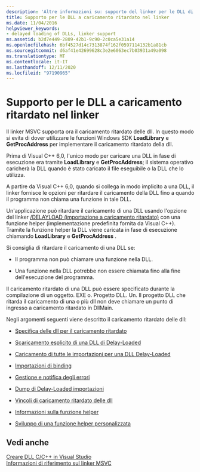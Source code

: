 ```yaml
---
description: 'Altre informazioni su: supporto del linker per le DLL di Delay-Loaded'
title: Supporto per le DLL a caricamento ritardato nel linker
ms.date: 11/04/2016
helpviewer_keywords:
- delayed loading of DLLs, linker support
ms.assetid: b2d7e449-2809-42b1-9c90-2c0ca5e31a14
ms.openlocfilehash: 6bf4527d14c7313874f162f0597114132b1a81cb
ms.sourcegitcommit: d6af41e42699628c3e2e6063ec7b03931a49a098
ms.translationtype: MT
ms.contentlocale: it-IT
ms.lasthandoff: 12/11/2020
ms.locfileid: "97190965"
---
```

# <a name="linker-support-for-delay-loaded-dlls"></a>Supporto per le DLL a caricamento ritardato nel linker

Il linker MSVC supporta ora il caricamento ritardato delle dll. In questo modo si evita di dover utilizzare le funzioni Windows SDK **LoadLibrary** e **GetProcAddress** per implementare il caricamento ritardato della dll.

Prima di Visual C++ 6,0, l'unico modo per caricare una DLL in fase di esecuzione era tramite **LoadLibrary** e **GetProcAddress**; il sistema operativo caricherà la DLL quando è stato caricato il file eseguibile o la DLL che lo utilizza.

A partire da Visual C++ 6,0, quando si collega in modo implicito a una DLL, il linker fornisce le opzioni per ritardare il caricamento della DLL fino a quando il programma non chiama una funzione in tale DLL.

Un'applicazione può ritardare il caricamento di una DLL usando l'opzione del linker [/DELAYLOAD (importazione a caricamento ritardato)](delayload-delay-load-import.md) con una funzione helper (implementazione predefinita fornita da Visual C++). Tramite la funzione helper la DLL viene caricata in fase di esecuzione chiamando **LoadLibrary** e **GetProcAddress** .

Si consiglia di ritardare il caricamento di una DLL se:

- Il programma non può chiamare una funzione nella DLL.

- Una funzione nella DLL potrebbe non essere chiamata fino alla fine dell'esecuzione del programma.

Il caricamento ritardato di una DLL può essere specificato durante la compilazione di un oggetto. EXE o. Progetto DLL. Un. Il progetto DLL che ritarda il caricamento di una o più dll non deve chiamare un punto di ingresso a caricamento ritardato in DllMain.

Negli argomenti seguenti viene descritto il caricamento ritardato delle dll:

- [Specifica delle dll per il caricamento ritardato](specifying-dlls-to-delay-load.md)

- [Scaricamento esplicito di una DLL di Delay-Loaded](explicitly-unloading-a-delay-loaded-dll.md)

- [Caricamento di tutte le importazioni per una DLL Delay-Loaded](loading-all-imports-for-a-delay-loaded-dll.md)

- [Importazioni di binding](binding-imports.md)

- [Gestione e notifica degli errori](error-handling-and-notification.md)

- [Dump di Delay-Loaded importazioni](dumping-delay-loaded-imports.md)

- [Vincoli di caricamento ritardato delle dll](constraints-of-delay-loading-dlls.md)

- [Informazioni sulla funzione helper](understanding-the-helper-function.md)

- [Sviluppo di una funzione helper personalizzata](developing-your-own-helper-function.md)

## <a name="see-also"></a>Vedi anche

[Creare DLL C/C++ in Visual Studio](../dlls-in-visual-cpp.md)<br/>
[Informazioni di riferimento sul linker MSVC](linking.md)
